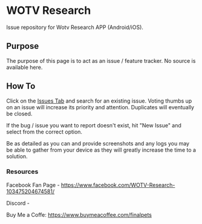 # WOTV Research

Issue repository for Wotv Research APP (Android/iOS).

## Purpose

The purpose of this page is to act as an issue / feature tracker. No source is available here.

## How To

Click on the [Issues Tab](https://github.com/finalpets/wotv-research/issues) and search for an existing issue. Voting thumbs up on an issue will increase its priority and attention. Duplicates will eventually be closed. 

If the bug / issue you want to report doesn't exist, hit "New Issue" and select from the correct option. 

Be as detailed as you can and provide screenshots and any logs you may be able to gather from your device as they will greatly increase the time to a solution.

### Resources


Facebook Fan Page - https://www.facebook.com/WOTV-Research-103475204674581/

Discord - 

Buy Me a Coffe: https://www.buymeacoffee.com/finalpets
